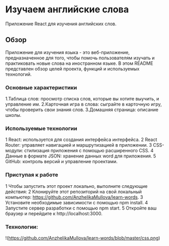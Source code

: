 # Изучаем английские слова
Приложение React для изучения английских слов.  
## Обзор
Приложение для изучения языка - это веб-приложение, предназначенное для того, чтобы помочь пользователям изучать и практиковать новые слова на иностранном языке. В этом README представлен обзор целей проекта, функций и используемых технологий.

### Основные характеристики

1.Таблица слов: просмотр списка слов, которые вы хотите выучить, и управление им.
2.Карточная игра в слова: сыграйте в карточную игру, чтобы проверить свои знания слов.
3.Домашняя страница: описание школы.
### Используемые технологии

1 React: используется для создания интерфейса интерфейса.
2 React Router: управляет навигацией и маршрутизацией в приложении.
3 CSS-модули: стилизация приложения с помощью расширенного CSS.
4 Данные в формате JSON: хранение данных word для приложения.
5 GitHub: контроль версий и управление проектами.

### Приступая к работе

1 Чтобы запустить этот проект локально, выполните следующие действия:
2 Клонируйте этот репозиторий на свой локальный компьютер: https://github.com/AnzhelikaMullova/learn-words.
3 Установите необходимые зависимости с помощью npm install.
4 Запустите сервер разработки с помощью npm start.
5 Откройте ваш браузер и перейдите к http://localhost:3000.

### Технологии:

!(https://github.com/AnzhelikaMullova/learn-words/blob/master/css.png)
